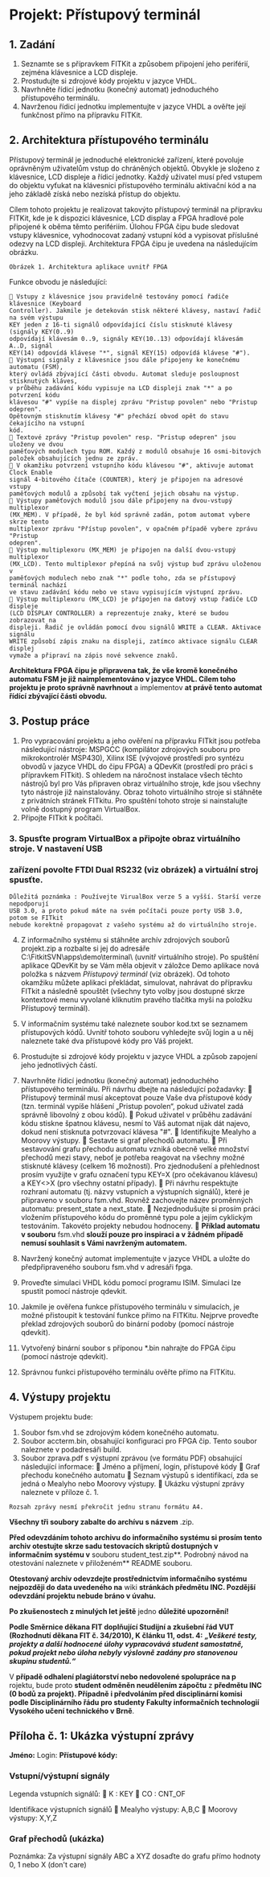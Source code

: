 # Projekt: Přístupový terminál

## 1. Zadání

1. Seznamte se s přípravkem FITKit a způsobem připojení jeho periférií, zejména
    klávesnice a LCD displeje.
2. Prostudujte si zdrojové kódy projektu v jazyce VHDL.
3. Navrhněte řídicí jednotku (konečný automat) jednoduchého přístupového terminálu.
4. Navrženou řídicí jednotku implementujte v jazyce VHDL a ověřte její funkčnost
    přímo na přípravku FITKit.

## 2. Architektura přístupového terminálu

Přístupový terminál je jednoduché elektronické zařízení, které povoluje oprávněným
uživatelům vstup do chráněných objektů. Obvykle je složeno z klávesnice, LCD displeje a
řídicí jednotky. Každý uživatel musí před vstupem do objektu vyťukat na klávesnici
přístupového terminálu aktivační kód a na jeho základě získá nebo nezíská přístup do objektu.

Cílem tohoto projektu je realizovat takovýto přístupový terminál na přípravku FITKit, kde je
k dispozici klávesnice, LCD display a FPGA hradlové pole připojené k oběma těmto
perifériím. Úlohou FPGA čipu bude sledovat vstupy klávesnice, vyhodnocovat zadaný
vstupní kód a vypisovat příslušné odezvy na LCD displeji. Architektura FPGA čipu je
uvedena na následujícím obrázku.

```
Obrázek 1. Architektura aplikace uvnitř FPGA
```

Funkce obvodu je následující:

```
 Vstupy z klávesnice jsou pravidelně testovány pomocí řadiče klávesnice (Keyboard
Controller). Jakmile je detekován stisk některé klávesy, nastaví řadič na svém výstupu
KEY jeden z 16-ti signálů odpovídající číslu stisknuté klávesy (signály KEY(0..9)
odpovídají klávesám 0..9, signály KEY(10..13) odpovídají klávesám A..D, signál
KEY(14) odpovídá klávese "*", signál KEY(15) odpovídá klávese "#").
 Výstupní signály z klávesnice jsou dále připojeny ke konečnému automatu (FSM),
který ovládá zbývající části obvodu. Automat sleduje posloupnost stisknutých kláves,
v průběhu zadávání kódu vypisuje na LCD displeji znak "*" a po potvrzení kódu
klávesou "#" vypíše na displej zprávu "Pristup povolen" nebo "Pristup odepren".
Opětovným stisknutím klávesy "#" přechází obvod opět do stavu čekajícího na vstupní
kód.
 Textové zprávy "Pristup povolen" resp. "Pristup odepren" jsou uloženy ve dvou
paměťových modulech typu ROM. Každý z modulů obsahuje 16 osmi-bitových
položek obsahujících jednu ze zpráv.
 V okamžiku potvrzení vstupního kódu klávesou "#", aktivuje automat Clock Enable
signál 4-bitového čítače (COUNTER), který je připojen na adresové vstupy
paměťových modulů a způsobí tak vyčtení jejich obsahu na výstup.
 Výstupy paměťových modulů jsou dále připojeny na dvou-vstupý multiplexor
(MX_MEM). V případě, že byl kód správně zadán, potom automat vybere skrze tento
multiplexor zprávu "Přístup povolen", v opačném případě vybere zprávu "Pristup
odepren".
 Výstup multiplexoru (MX_MEM) je připojen na další dvou-vstupý multiplexor
(MX_LCD). Tento multiplexor přepíná na svůj výstup buď zprávu uloženou v
paměťových modulech nebo znak "*" podle toho, zda se přístupový terminál nachází
ve stavu zadávání kódu nebo ve stavu vypisujícím výstupní zprávu.
 Výstup multiplexoru (MX_LCD) je připojen na datový vstup řadiče LCD displeje
(LCD DISPLAY CONTROLLER) a reprezentuje znaky, které se budou zobrazovat na
displeji. Řadič je ovládán pomocí dvou signálů WRITE a CLEAR. Aktivace signálu
WRITE způsobí zápis znaku na displeji, zatímco aktivace signálu CLEAR displej
vymaže a připraví na zápis nové sekvence znaků.
```
**Architektura FPGA čipu je připravena tak, že vše kromě konečného automatu FSM je
již naimplementováno v jazyce VHDL. Cílem toho projektu je proto správně navrhnout**
a implementov **at právě tento automat řídící zbývající části obvodu.**


## 3. Postup práce

1. Pro vypracování projektu a jeho ověření na přípravku FITkit jsou potřeba následující
    nástroje: MSPGCC (kompilátor zdrojových souboru pro mikrokontrolér MSP430),
    Xilinx ISE (vývojové prostředí pro syntézu obvodů v jazyce VHDL do čipu FPGA) a
    QDevKit (prostředí pro práci s přípravkem FITkit). S ohledem na náročnost instalace
    všech těchto nástrojů byl pro Vás připraven obraz virtuálního stroje, kde jsou všechny
    tyto nástroje již nainstalovány. Obraz tohoto virtuálního stroje si stáhněte z privátních
    stránek FITkitu. Pro spuštění tohoto stroje si nainstalujte volně dostupný program
    VirtualBox.
2. Připojte FITkit k počítači.

### 3. Spusťte program VirtualBox a připojte obraz virtuálního stroje. V nastavení USB

### zařízení povolte FTDI Dual RS232 (viz obrázek) a virtuální stroj spusťte.

```
Důležitá poznámka : Používejte VirualBox verze 5 a vyšší. Starší verze nepodporují
USB 3.0, a proto pokud máte na svém počítači pouze porty USB 3.0, potom se FITkit
nebude korektně propagovat z vašeho systému až do virtuálního stroje.
```
4. Z informačního systému si stáhněte archív zdrojových souborů projekt.zip a rozbalte si
    jej do adresáře C:\FitkitSVN\apps\demo\terminal\ (uvnitř virtuálního stroje).
    Po spuštění aplikace QDevKit by se Vám měla objevit v záložce Demo aplikace nová
    položka s názvem _Přístupový terminál_ (viz obrázek). Od tohoto okamžiku můžete
    aplikaci překládat, simulovat, nahrávat do přípravku FITkit a následně spouštět
    (všechny tyto volby jsou dostupné skrze kontextové menu vyvolané kliknutím pravého
    tlačítka myši na položku Přístupový terminál).


5. V informačním systému také naleznete soubor kod.txt se seznamem přístupových
    kódů. Uvnitř tohoto souboru vyhledejte svůj login a u něj naleznete také dva
    přístupové kódy pro Váš projekt.
6. Prostudujte si zdrojové kódy projektu v jazyce VHDL a způsob zapojení jeho
    jednotlivých částí.
7. Navrhněte řídicí jednotku (konečný automat) jednoduchého přístupového terminálu.
    Při návrhu dbejte na následující požadavky:
     Přístupový terminál musí akceptovat pouze Vaše dva přístupové kódy (tzn.
       terminál vypíše hlášení „Pristup povolen“, pokud uživatel zadá správně libovolný z
       obou kódů).
     Pokud uživatel v průběhu zadávání kódu stiskne špatnou klávesu, nesmí to Váš
       automat nijak dát najevo, dokud není stisknuta potvrzovací klávesa "#".
     Identifikujte Mealyho a Moorovy výstupy.
     Sestavte si graf přechodů automatu.
     Při sestavování grafu přechodu automatu vzniká obecně velké množství přechodů
       mezi stavy, neboť je potřeba reagovat na všechny možné stisknuté klávesy (celkem
       16 možností). Pro zjednodušení a přehlednost prosím využijte v grafu označení
       typu KEY=X (pro očekávanou klávesu) a KEY<>X (pro všechny ostatní případy).
     Při návrhu respektujte rozhraní automatu (tj. názvy vstupních a výstupních
       signálů), které je připraveno v souboru fsm.vhd. Rovněž zachovejte název
       proměnných automatu: present_state a next_state.
     Nezjednodušujte si prosím práci vložením přístupového kódu do proměnné typu
       pole a jejím cyklickým testováním. Takovéto projekty nebudou hodnoceny.
     **Příklad automatu v souboru** fsm.vhd **slouží pouze pro inspiraci a v žádném**
       **případě nemusí souhlasit s Vámi navrženým automatem.**


8. Navržený konečný automat implementujte v jazyce VHDL a uložte do
    předpřipraveného souboru fsm.vhd v adresáři fpga.
9. Proveďte simulaci VHDL kódu pomocí programu ISIM. Simulaci lze spustit pomocí
    nástroje qdevkit.
10. Jakmile je ověřena funkce přístupového terminálu v simulacích, je možné přistoupit k
    testování funkce přímo na FITKitu. Nejprve proveďte překlad zdrojových souborů do
    binární podoby (pomocí nástroje qdevkit).
11. Vytvořený binární soubor s příponou *.bin nahrajte do FPGA čipu (pomocí nástroje
    qdevkit).
12. Správnou funkci přístupového terminálu ověřte přímo na FITKitu.


## 4. Výstupy projektu

Výstupem projektu bude:

1. Soubor fsm.vhd se zdrojovým kódem konečného automatu.
2. Soubor accterm.bin, obsahující konfiguraci pro FPGA čip. Tento soubor naleznete
    v podadresáři build.
3. Soubor zprava.pdf s výstupní zprávou (ve formátu PDF) obsahující následující
    informace:
     Jméno a příjmení, login, přístupové kódy
     Graf přechodu konečného automatu
     Seznam výstupů s identifikací, zda se jedná o Mealyho nebo Moorovy výstupy.
     Ukázku výstupní zprávy naleznete v příloze č. 1.

```
Rozsah zprávy nesmí překročit jednu stranu formátu A4.
```
**Všechny tři soubory zabalte do archívu s názvem** <login>.zip.

**Před odevzdáním tohoto archivu do informačního systému si prosím tento archiv
otestujte skrze sadu testovacích skriptů dostupných v informačním systému v** souboru
student_test.zip**. Podrobný návod na otestování naleznete v přiloženém** README
souboru.

**Otestovaný archiv odevzdejte prostřednictvím informačního systému nejpozději do data
uvedeného na** wiki **stránkách předmětu INC. Pozdější odevzdání projektu nebude bráno
v úvahu.**

**Po zkušenostech z minulých let ještě** jedno **důležité upozornění!**

**Podle Směrnice děkana FIT doplňující Studijní a zkušební řád VUT (Rozhodnutí
děkana FIT č. 34/2010), K článku 11, odst. 4:**
**_„Veškeré testy, projekty a další hodnocené úlohy vypracovává student samostatně, pokud
projekt nebo úloha nebyly výslovně zadány pro stanovenou skupinu studentů.“_**

V **případě odhalení plagiátorství nebo nedovolené spolupráce na p** rojektu, bude proto
**student odměněn neudělením zápočtu** z **předmětu INC (0 bodů za projekt). Případně i
předvoláním před disciplinární komisi podle Disciplinárního řádu pro studenty Fakulty
informačních technologií Vysokého učení technického v Brně**.


## Příloha č. 1: Ukázka výstupní zprávy

**Jméno:**
Login:
**Přístupové kódy:**

### Vstupní/výstupní signály

Legenda vstupních signálů:
 K : KEY
 CO : CNT_OF

Identifikace výstupních signálů
 Mealyho výstupy: A,B,C
 Moorovy výstupy: X,Y,Z

### Graf přechodů (ukázka)

Poznámka: Za výstupní signály ABC a XYZ dosaďte do grafu přímo hodnoty 0, 1 nebo X (don't care)



